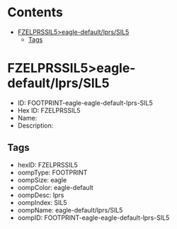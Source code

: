 



Contents
========

* [FZELPRSSIL5>eagle-default/lprs/SIL5](#fzelprssil5eagle-defaultlprssil5)
	* [Tags](#tags)

# FZELPRSSIL5>eagle-default/lprs/SIL5

- ID: FOOTPRINT-eagle-eagle-default-lprs-SIL5
- Hex ID: FZELPRSSIL5
- Name: 
- Description: 

## Tags

- hexID: FZELPRSSIL5
- oompType: FOOTPRINT
- oompSize: eagle
- oompColor: eagle-default
- oompDesc: lprs
- oompIndex: SIL5
- oompName: eagle-default/lprs/SIL5
- oompID: FOOTPRINT-eagle-eagle-default-lprs-SIL5
